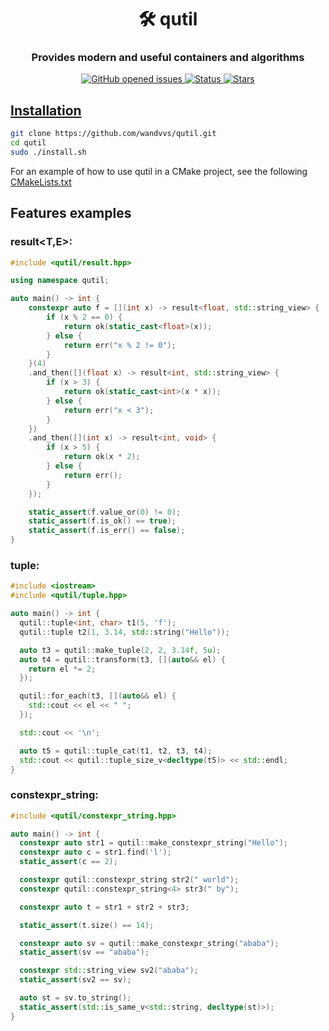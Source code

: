 <h1 align="center">🛠️ qutil</h1>
<h3 align="center">Provides modern and useful containers and algorithms</h3>

<p align="center">
     <a href="https://github.com/wandvvs/qutil/issues">
     <img src="https://img.shields.io/github/issues/wandvvs/qutil"
          alt="GitHub opened issues">
     <img src="https://img.shields.io/badge/status-in_development-red"
          alt="Status">
     <img src="https://img.shields.io/github/stars/wandvvs/qutil?color=lime"
          alt="Stars">
</p>

 ## **Installation**
```bash
git clone https://github.com/wandvvs/qutil.git
cd qutil
sudo ./install.sh
```
For an example of how to use qutil in a CMake project, see the following [CMakeLists.txt](https://github.com/wandvvs/qutil/blob/master/examples/tuple/CMakeLists.txt)

## Features examples
### result<T,E>:
```cpp
#include <qutil/result.hpp>

using namespace qutil;

auto main() -> int {
    constexpr auto f = [](int x) -> result<float, std::string_view> {
        if (x % 2 == 0) {
            return ok(static_cast<float>(x));
        } else {
            return err("x % 2 != 0");
        }
    }(4)
    .and_then([](float x) -> result<int, std::string_view> {
        if (x > 3) {
            return ok(static_cast<int>(x * x));
        } else {
            return err("x < 3");
        }
    })
    .and_then([](int x) -> result<int, void> {
        if (x > 5) {
            return ok(x * 2);
        } else {
            return err();
        }
    });

    static_assert(f.value_or(0) != 0);
    static_assert(f.is_ok() == true);
    static_assert(f.is_err() == false);
}
```
### tuple:
```cpp
#include <iostream>
#include <qutil/tuple.hpp>

auto main() -> int {
  qutil::tuple<int, char> t1(5, 'f');
  qutil::tuple t2(1, 3.14, std::string("Hello"));

  auto t3 = qutil::make_tuple(2, 2, 3.14f, 5u);
  auto t4 = qutil::transform(t3, [](auto&& el) {
    return el *= 2;
  });

  qutil::for_each(t3, [](auto&& el) {
    std::cout << el << " ";
  });

  std::cout << '\n';

  auto t5 = qutil::tuple_cat(t1, t2, t3, t4);
  std::cout << qutil::tuple_size_v<decltype(t5)> << std::endl;
}
```
### constexpr_string:
```cpp
#include <qutil/constexpr_string.hpp>

auto main() -> int {
  constexpr auto str1 = qutil::make_constexpr_string("Hello");
  constexpr auto c = str1.find('l');
  static_assert(c == 2);

  constexpr qutil::constexpr_string str2(" world");
  constexpr qutil::constexpr_string<4> str3(" by");

  constexpr auto t = str1 + str2 + str3;

  static_assert(t.size() == 14);

  constexpr auto sv = qutil::make_constexpr_string("ababa");
  static_assert(sv == "ababa");

  constexpr std::string_view sv2("ababa");
  static_assert(sv2 == sv);

  auto st = sv.to_string();
  static_assert(std::is_same_v<std::string, decltype(st)>);
}
```
